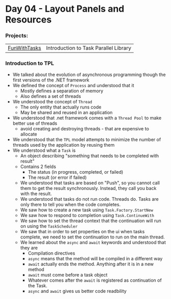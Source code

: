 # Day 04 - Layout Panels and Resources
### Projects:
|     |     |
| --- | --- |
| [FunWithTasks](FunWithTasks/) | Introduction to Task Parallel Library |

### Introduction to TPL
* We talked about the evolution of asynchronous programming though the first versions of the .NET framework
* We defined the concept of `Process` and understood that it
  * Mostly defines a separation of memory
  * Also defines a set of threads
* We understood the concept of `Thread`
  * The only entity that actually runs code
  * May be shared and reused in an application
* We understood that .net framework comes with a `Thread Pool` to make better use of threads
  * avoid creating and destroying threads - that are expensive to allocate
* We understood that the `TPL` model attempts to minimize the number of threads used by the application by reusing them
* We understood what a `Task` is
  * An object describing "something that needs to be completed with result"
  * Contains 2 fields
    * The status (in progress, completed, or failed)
    * The result (or error if failed)
  * We understood that tasks are based on "Push", so you cannot call them to get the result synchronously. Instead, they call you back with the result.
  * We understood that tasks do not run code. Threads do. Tasks are only there to tell you when the code completes.
  * We saw how to create a new task using `Task.Factory.StartNew`
  * We saw how to respond to completion using `Task.ContinueWith`
  * We saw how to set the thread context that the continuation will run on using the `TaskScheduler`
  * We saw that in order to set properties on the ui when tasks complete, we need to set the continuation to run on the main thread.
  * We learned about the `async` and `await` keywords and understood that they are
    * Compilation directives
    * `async` means that the method will be compiled in a different way
    * `await` actually ends the method. Anything after it is in a new method
    * `await` must come before a task object
    * Whatever comes after the `await` is registered as continuation of the Task.
    * `async` and `await` gives us better code readbility

